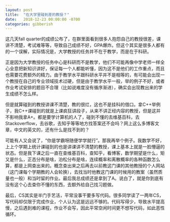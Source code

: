 ```yaml
---
layout: post
title:  "在大学里碰到差的教授？"
date:   2018-12-23 00:00:00 -0700
categories: gibberish
---
```


这几天fall quarter的成绩公布了，在群里面看到很多人抱怨自己的教授很差，课讲不清楚，考试难等等，导致自己成绩不好，GPA爆炸。但这个其实是很多人都有的一个误解，实际情况是，大学教授的任务并不在于教学，而是在于科研。

正是因为大学教授的任务中心是科研而不是教学，他们不可能再像中学老师一样全心全意把新知识讲好，保证每一个人都能听懂，因为这不是他们的工作重点，而且也需要花费额外的精力。由于教学水平跟科研水平并不是相等的，有可能会出现一个教授在自己的专业领域技术过硬，但是由于教学水平一般，举的例子不好，或者作业考试安排的题目不合理（比如说难度没有循序渐进），确实会出现教出来的学生成绩不怎么样。

但是就算碰到的教授讲课不清楚，教的很烂，这也不是挂科的借口。拿C++举例子，我C++课碰到的就是上课疯狂讲段子，从来不讲正经内容的教授，但是这并不影响我拿A+。都是要学计算机的人了，碰到不懂的去维基百科，去Stackoverflow，去谷歌，去知乎等等地方找答案还不会吗？网上这么多博客文章，中文的英文的，还有什么是找不到的？

可能有人又会说了，“你是学霸呀随便学学就行”。那我再举个例子。我数学不好，上上个学期上统计课碰到的也是讲课讲不清楚的教授，课上基本上就是一脸懵逼的状态。但是我下课之后一直在查维基百科，查知乎，看博客，数学期望是什么，矩又是什么，正态分布是啥，泊松分布是啥，连续概率和离散概率的各种函数怎么算，都是上网查出来的。概念查出来之后再去以前教这门课的其他教授的个人网站（这门课每个学期教的人会轮换），去找当时他教这门课的时候用的教案（虽然质量也一般）和当时留的作业。最后我总成绩还是拿到了A。说白了，就是你到底有没有这个心去查你不懂的东西，去额外给自己找习题做。

最后，CS其实是半门手艺活，平常没事干要多写代码。很多同学读了一两年CS，写代码却仅限于完成作业，个人认为这是远远不够的。代码写得少，导致水平提高慢，之后遇到难的课程，作业不会写，因此平常空闲时间更不想写代码，如此恶性循环。
